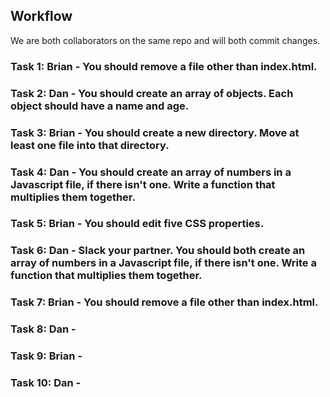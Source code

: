 ## Workflow

We are both collaborators on the same repo and will both commit changes.

### Task 1: Brian - You should remove a file other than index.html.

### Task 2: Dan - You should create an array of objects. Each object should have a name and age.

### Task 3: Brian - You should create a new directory. Move at least one file into that directory.

### Task 4: Dan - You should create an array of numbers in a Javascript file, if there isn't one. Write a function that multiplies them together.

### Task 5: Brian - You should edit five CSS properties.

### Task 6: Dan - Slack your partner. You should both create an array of numbers in a Javascript file, if there isn't one. Write a function that multiplies them together.

### Task 7: Brian - You should remove a file other than index.html.

### Task 8: Dan -

### Task 9: Brian -

### Task 10: Dan -
